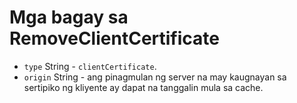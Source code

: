 # Mga bagay sa RemoveClientCertificate

* `type` String - `clientCertificate`.
* `origin` String - ang pinagmulan ng server na may kaugnayan sa sertipiko ng kliyente ay dapat na tanggalin mula sa cache.